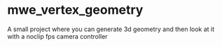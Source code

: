 # mwe_vertex_geometry

A small project where you can generate 3d geometry and then look at it with a noclip fps camera controller
